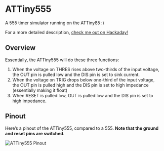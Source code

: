 # ATTiny555
 A 555 timer simulator running on the ATTiny85 :)

For a more detailed description, [check me out on Hackaday!](https://hackaday.io/project/183013-attiny555)

## Overview

Essentially, the ATTiny555 will do these three functions:

1. When the voltage on THRES rises above two-thirds of the input voltage, the OUT pin is pulled low and the DIS pin is set to sink current.
2. When the voltage on TRIG drops below one-third of the input voltage, the OUT pin is pulled high and the DIS pin is set to high impedance (essentially making it float)
3. When RESET is pulled low, OUT is pulled low and the DIS pin is set to high impedance.

## Pinout

Here’s a pinout of the ATTiny555, compared to a 555. **Note that the ground and reset pins are switched.**

![ATTiny555 Pinout](https://cdn.hackaday.io/images/927211639197580111.png)